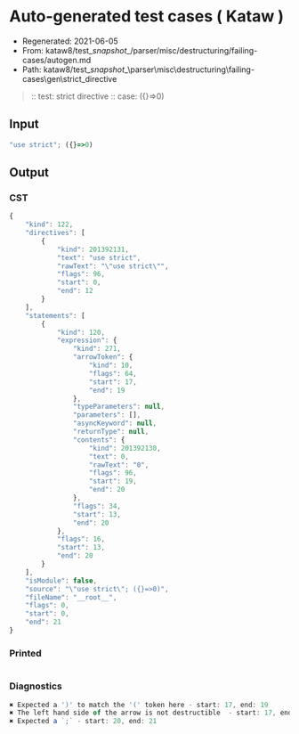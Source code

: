 # Auto-generated test cases ( Kataw )
- Regenerated: 2021-06-05
- From: kataw8/test\__snapshot__/parser/misc/destructuring/failing-cases/autogen.md
- Path: kataw8/test\__snapshot__\parser\misc\destructuring\failing-cases\gen\strict_directive
> :: test: strict directive
> :: case: ({}=>0)
## Input

`````js
"use strict"; ({}=>0)
`````
## Output

### CST

```javascript
{
    "kind": 122,
    "directives": [
        {
            "kind": 201392131,
            "text": "use strict",
            "rawText": "\"use strict\"",
            "flags": 96,
            "start": 0,
            "end": 12
        }
    ],
    "statements": [
        {
            "kind": 120,
            "expression": {
                "kind": 271,
                "arrowToken": {
                    "kind": 10,
                    "flags": 64,
                    "start": 17,
                    "end": 19
                },
                "typeParameters": null,
                "parameters": [],
                "asyncKeyword": null,
                "returnType": null,
                "contents": {
                    "kind": 201392130,
                    "text": 0,
                    "rawText": "0",
                    "flags": 96,
                    "start": 19,
                    "end": 20
                },
                "flags": 34,
                "start": 13,
                "end": 20
            },
            "flags": 16,
            "start": 13,
            "end": 20
        }
    ],
    "isModule": false,
    "source": "\"use strict\"; ({}=>0)",
    "fileName": "__root__",
    "flags": 0,
    "start": 0,
    "end": 21
}
```

### Printed

```javascript

```

### Diagnostics

```javascript
✖ Expected a ')' to match the '(' token here - start: 17, end: 19
✖ The left hand side of the arrow is not destructible  - start: 17, end: 19
✖ Expected a `;` - start: 20, end: 21

```

